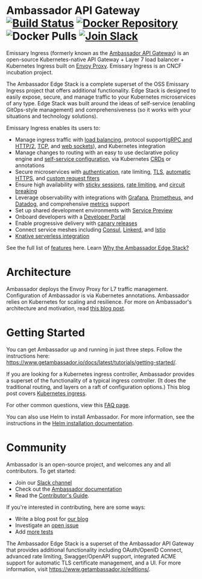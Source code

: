 Ambassador API Gateway [![Build Status][build-status]][build-pages] [![Docker Repository][docker-latest]][docker-repo] ![Docker Pulls][docker-pulls] [![Join Slack][slack-join]][slack-url]
==========

[build-pages]:   https://travis-ci.org/datawire/ambassador
[build-status]:  https://travis-ci.org/datawire/ambassador.png?branch=master
[docker-repo]:   https://hub.docker.com/repository/docker/datawire/ambassador
[docker-latest]: https://img.shields.io/docker/v/datawire/ambassador?sort=semver
[docker-pulls]:  https://img.shields.io/docker/pulls/datawire/ambassador
[slack-url]:     https://d6e.co/slack
[slack-join]:    https://img.shields.io/badge/slack-join-orange.svg


Emissary Ingress (formerly known as the [Ambassador API Gateway](https://www.getambassador.io)) is an open-source Kubernetes-native API Gateway + Layer 7 load balancer + Kubernetes Ingress built on [Envoy Proxy](https://www.envoyproxy.io). Emissary Ingress is an CNCF incubation project.

The Ambassador Edge Stack is a complete superset of the OSS Emissary Ingress project that offers additional functionality. Edge Stack is designed to easily expose, secure, and manage traffic to your Kubernetes microservices of any type. Edge Stack was built around the ideas of self-service (enabling GitOps-style management) and comprehensiveness (so it works with your situations and technology solutions). 

Emissary Ingress enables its users to:

* Manage ingress traffic with [load balancing](https://www.getambassador.io/docs/latest/topics/running/load-balancer/#load-balancing-in-ambassador-edge-stack), protocol support([gRPC and HTTP/2](https://www.getambassador.io/docs/latest/howtos/grpc/), [TCP](https://www.getambassador.io/docs/latest/topics/using/tcpmappings/), and [web sockets](https://www.getambassador.io/docs/latest/topics/using/tcpmappings/)), and Kubernetes integration
* Manage changes to routing with an easy to use declarative policy engine and [self-service configuration](https://www.getambassador.io/docs/latest/topics/using/mappings/), via Kubernetes [CRDs](https://www.getambassador.io/docs/latest/topics/using/edge-policy-console/) or annotations 
* Secure microservices with [authentication](https://www.getambassador.io/docs/latest/topics/running/services/auth-service/), rate limiting, [TLS](https://www.getambassador.io/docs/latest/howtos/tls-termination/), [automatic HTTPS](https://www.getambassador.io/docs/latest/topics/running/host-crd/), and [custom request fiters](https://www.getambassador.io/docs/latest/howtos/filter-dev-guide/#developing-custom-filters-for-routing)
* Ensure high availability with [sticky sessions](https://www.getambassador.io/docs/latest/topics/running/load-balancer/#sticky-sessions--session-affinity), [rate limiting](https://www.getambassador.io/docs/latest/topics/running/services/rate-limit-service/), and [circuit breaking](https://www.getambassador.io/docs/latest/topics/using/circuit-breakers/)
* Leverage observability with integrations with [Grafana](https://www.getambassador.io/docs/latest/topics/running/statistics/#grafana), [Prometheus](https://www.getambassador.io/docs/latest/topics/running/statistics/#prometheus), and [Datadog](https://www.getambassador.io/docs/latest/topics/running/statistics/#datadog), and comprehensive [metrics](https://www.getambassador.io/docs/latest/topics/running/statistics/) support
* Set up shared development environments with [Service Preview](https://www.getambassador.io/docs/latest/topics/using/edgectl/)
* Onboard developers with a [Developer Portal](https://www.getambassador.io/docs/latest/topics/using/dev-portal/)
* Enable progressive delivery with [canary releases](https://www.getambassador.io/docs/latest/topics/using/canary/)
* Connect service meshes including [Consul](https://www.getambassador.io/docs/latest/howtos/consul/), [Linkerd](https://www.getambassador.io/docs/latest/howtos/linkerd2/), and [Istio](https://www.getambassador.io/docs/latest/howtos/istio/)
* [Knative serverless integration](https://www.getambassador.io/docs/latest/howtos/knative/)

See the full list of [features](https://www.getambassador.io/features/) here. Learn [Why the Ambassador Edge Stack?](https://www.getambassador.io/docs/latest/about/why-ambassador/#why-the-ambassador-edge-stack)


Architecture
============

Ambassador deploys the Envoy Proxy for L7 traffic management. Configuration of Ambassador is via Kubernetes annotations. Ambassador relies on Kubernetes for scaling and resilience. For more on Ambassador's architecture and motivation, read [this blog post](https://blog.getambassador.io/building-ambassador-an-open-source-api-gateway-on-kubernetes-and-envoy-ed01ed520844).

Getting Started
===============

You can get Ambassador up and running in just three steps. Follow the instructions here: https://www.getambassador.io/docs/latest/tutorials/getting-started/.


If you are looking for a Kubernetes ingress controller, Ambassador provides a superset of the functionality of a typical ingress controller. (It does the traditional routing, and layers on a raft of configuration options.) This blog post covers [Kubernetes ingress](https://blog.getambassador.io/kubernetes-ingress-nodeport-load-balancers-and-ingress-controllers-6e29f1c44f2d).

For other common questions, view this [FAQ page](https://www.getambassador.io/docs/latest/about/faq/).

You can also use Helm to install Ambassador. For more information, see the instructions in the [Helm installation documentation](https://www.getambassador.io/user-guide/helm).

Community
=========

Ambassador is an open-source project, and welcomes any and all contributors. To get started:

* Join our [Slack channel](https://d6e.co/slack)
* Check out the [Ambassador documentation](https://www.getambassador.io/docs/latest)
* Read the [Contributor's Guide](https://github.com/datawire/ambassador/blob/master/DEVELOPING.md). 

If you're interested in contributing, here are some ways:

* Write a blog post for [our blog](https://blog.getambassador.io)
* Investigate an [open issue](https://github.com/datawire/ambassador/issues)
* Add [more tests](https://github.com/datawire/ambassador/tree/master/ambassador/tests)

The Ambassador Edge Stack is a superset of the Ambassador API Gateway that provides additional functionality including OAuth/OpenID Connect, advanced rate limiting, Swagger/OpenAPI support, integrated ACME support for automatic TLS certificate management, and a UI. For more information, visit https://www.getambassador.io/editions/.

